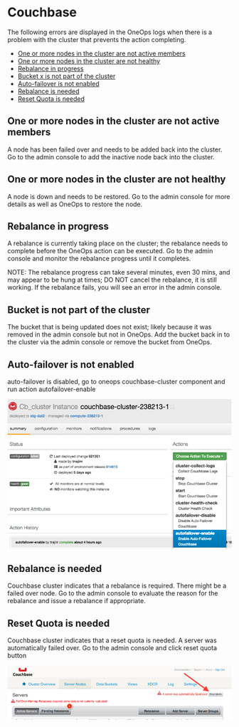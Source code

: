 # Couchbase

The following errors are displayed in the OneOps logs when there is a problem with the cluster that prevents the action completing.

* [One or more nodes in the cluster are not active members](#1)
* [One or more nodes in the cluster are not healthy](#2)
* [Rebalance in progress](#3)
* [Bucket x is not part of the cluster](#4)
* [Auto-failover is not enabled](#5)
* [Rebalance is needed](#6)
* [Reset Quota is needed](#7)

## <a name="1"></a> One or more nodes in the cluster are not active members
A node has been failed over and needs to be added back into the cluster. Go to the admin console to add the inactive node back into the cluster.

## <a name="2"></a> One or more nodes in the cluster are not healthy
A node is down and needs to be restored. Go to the admin console for more details as well as OneOps to restore the node.

## <a name="3"></a> Rebalance in progress

A rebalance is currently taking place on the cluster; the rebalance needs to complete before the OneOps action can be executed. Go to the admin console and monitor the rebalance progress until it completes.

NOTE: The rebalance progress can take several minutes, even 30 mins, and may appear to be hung at times; DO NOT cancel the rebalance, it is still working. If the rebalance fails, you will see an error in the admin console.


## <a name="4"></a> Bucket <name> is not part of the cluster

The bucket that is being updated does not exist; likely because it was removed in the admin console but not in OneOps. Add the bucket back in to the cluster via the admin console or remove the bucket from OneOps.


## <a name="5"></a> Auto-failover is not enabled

auto-failover is disabled, go to oneops couchbase-cluster component and run action autofailover-enable

![autofailover](autofailover.png)


## <a name="6"></a> Rebalance is needed

Couchbase cluster indicates that a rebalance is required. There might be a failed over node. Go to the admin console to evaluate the reason for the rebalance and issue a rebalance if appropriate.

 
## <a name="7"></a> Reset Quota is needed

Couchbase cluster indicates that a reset quota is needed. A server was automatically failed over. Go to the admin console and click reset quota button

![reset_quota](reset_quota.png)
